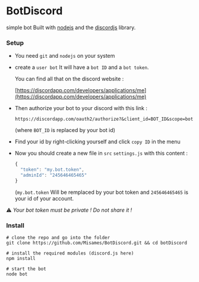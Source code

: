 # BotDiscord
simple bot
Built with [nodejs](https://nodejs.org/en/) and the [discordjs](https://discord.js.org/#/) library.

### Setup
 - You need `git` and `nodejs` on your system
 - create a `user bot`
    It will have a `bot ID` and a `bot token`.

    You can find all that on the discord website :

    [https://discordapp.com/developers/applications/me](https://discordapp.com/developers/applications/me)


 - Then authorize your bot to your discord with this link :

    `https://discordapp.com/oauth2/authorize?&client_id=BOT_ID&scope=bot`

    (where `BOT_ID` is replaced by your bot id)

 - Find your id by right-clicking yourself and click `copy ID` in the menu

 - Now you should create a new file in `src` `settings.js` with this content :

    ```js
    {
      "token": "my.bot.token",
      "adminId": "245646465465"
    }
    ```

    (`my.bot.token` Will be remplaced by your bot token and `245646465465` is your id of your account.

:warning: _Your bot token must be private ! Do not share it !_

### Install
```shell
# clone the repo and go into the folder
git clone https://github.com/Misames/BotDiscord.git && cd botDiscord

# install the required modules (discord.js here)
npm install

# start the bot
node bot

```
